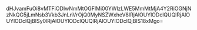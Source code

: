 dHJvamFuOi8vMTFiODIwNmMtOGFlMi00YWIzLWE5MmMtMjA4Y2RiOGNjNzNkQG5jLmNsb3Vkb3JnLnVrOjQ0MyNSZWxheV8lRjAlOUYlODclQUQlRjAlOUYlODclQjBISy0lRjAlOUYlODclQUQlRjAlOUYlODclQjBIS18xMgo=